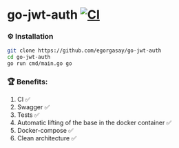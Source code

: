 # go-jwt-auth [![CI](https://github.com/egorgasay/go-jwt-auth/actions/workflows/ci.yml/badge.svg)](https://github.com/egorgasay/go-jwt-auth/actions/workflows/ci.yml)

### ⚙️ Installation

```bash
git clone https://github.com/egorgasay/go-jwt-auth
cd go-jwt-auth
go run cmd/main.go go
```

### 🏆 Benefits:
1. CI ✅
2. Swagger ✅
3. Tests ✅
4. Automatic lifting of the base in the docker container ✅
5. Docker-compose ✅
6. Clean architecture ✅
